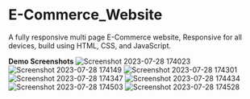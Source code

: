 # E-Commerce_Website
A fully responsive multi page E-Commerce website,
Responsive for all devices, build using HTML, CSS, and JavaScript.

**Demo Screenshots**
![Screenshot 2023-07-28 174023](https://github.com/GovindGoku/E-Commerce_Website/assets/117507364/7e12d8b1-288e-4faa-b7f6-0a11941706e2)
![Screenshot 2023-07-28 174149](https://github.com/GovindGoku/E-Commerce_Website/assets/117507364/acbdb86a-63f1-4837-a124-60fa0af1b9de)
![Screenshot 2023-07-28 174301](https://github.com/GovindGoku/E-Commerce_Website/assets/117507364/3d579f75-e468-49a8-abcf-d0ce95ec662a)
![Screenshot 2023-07-28 174347](https://github.com/GovindGoku/E-Commerce_Website/assets/117507364/7a9cc95a-6f4f-4972-985a-81a558f53527)
![Screenshot 2023-07-28 174434](https://github.com/GovindGoku/E-Commerce_Website/assets/117507364/2d3b6b78-18f9-428a-981d-fb4be297688b)
![Screenshot 2023-07-28 174503](https://github.com/GovindGoku/E-Commerce_Website/assets/117507364/f5b2b11d-eaa2-4881-a064-aed6e63354d2)
![Screenshot 2023-07-28 174528](https://github.com/GovindGoku/E-Commerce_Website/assets/117507364/1ca590f5-bf16-4c5f-9c7c-4631af9c8c0a)
